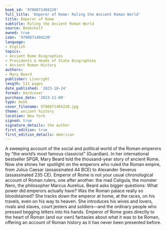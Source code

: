 ```yaml
---
book_id: '9780871404220'
full_title: 'Emperor of Rome: Ruling the Ancient Roman World'
title: Emperor of Rome
subtitle: Ruling the Ancient Roman World
source: Bookshelf
owned: true
isbn: '9780871404220'
language:
- English
topics:
- Ancient Rome Biographies
- Presidents & Heads of State Biographies
- Ancient Roman History
authors:
- Mary Beard
publisher: Liveright
length: 512 pages
date_published: '2023-10-24'
format: Hardcover
purchase_date: '2023-11-09'
type: book
cover_filename: 9780871404220.jpg
theme: ancient history
location: New York
signed: true
signature_details: the author
first_edition: true
first_edition_details: American
---
```

A sweeping account of the social and political world of the Roman emperors by “the world’s most famous classicist” (Guardian).
In her international bestseller SPQR, Mary Beard told the thousand-year story of ancient Rome. Now she shines her spotlight on the emperors who ruled the Roman empire, from Julius Caesar (assassinated 44 BCE) to Alexander Severus (assassinated 235 CE). Emperor of Rome is not your usual chronological account of Roman rulers, one after another: the mad Caligula, the monster Nero, the philosopher Marcus Aurelius. Beard asks bigger questions: What power did emperors actually have? Was the Roman palace really so bloodstained? She tracks down the emperor at home, at the races, on his travels, even on his way to heaven. She introduces his wives and lovers, rivals and slaves, court jesters and soldiers—and the ordinary people who pressed begging letters into his hands. Emperor of Rome goes directly to the heart of Roman (and our own) fantasies about what it was to be Roman, offering an account of Roman history as it has never been presented before.


